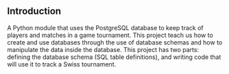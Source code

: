 ## Introduction
A Python module that uses the PostgreSQL database to keep track of players and matches in a game tournament. 
This project teach us how to create and use databases through the use of database schemas and how to manipulate the data inside the database. This project has two parts: defining the database schema (SQL table definitions), and writing code that will use it to track a Swiss tournament.